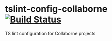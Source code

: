 # tslint-config-collaborne [![Build Status](https://travis-ci.org/Collaborne/tslint-config-collaborne.svg?branch=master)](https://travis-ci.org/Collaborne/tslint-config-collaborne)

TS lint configuration for Collaborne projects
